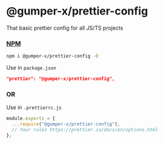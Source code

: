 # @gumper-x/prettier-config

That basic prettier config for all JS/TS projects 

### <a href="https://www.npmjs.com/package/@gumper-x/prettier-config" target="_blank">NPM</a>

```bash
npm i @gumper-x/prettier-config -D
```
Use in `package.json`
```json
"prettier": "@gumper-x/prettier-config",
```
### OR
Use in `.prettierrc.js`
```js
module.exports = {
  ...require("@gumper-x/prettier-config"),
  // Your rules https://prettier.io/docs/en/options.html
};
```
